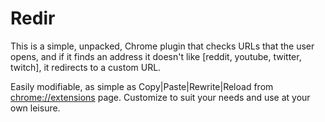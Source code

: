 Redir
=====
This is a simple, unpacked, Chrome plugin that checks URLs that the user opens, and if it finds an address it doesn't like [reddit, youtube, twitter, twitch], it redirects to a custom URL.

Easily modifiable, as simple as Copy|Paste|Rewrite|Reload from   [chrome://extensions](extensions) page. Customize to suit your needs and use at your own leisure.